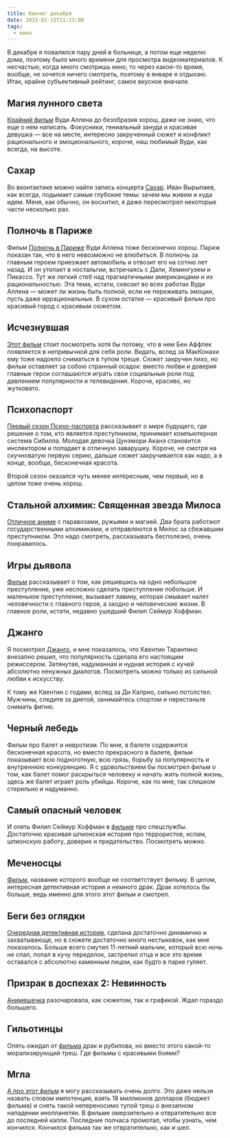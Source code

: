 ```yaml
---
title: Кинчег декабря
date: 2015-01-15T11:23:00
tags:
  - кино
---
```


В декабре я повалялся пару дней в больнице, а потом еще неделю дома, поэтому было много времени для просмотра
видеоматериалов. К несчастью, когда много смотришь кино, то через какое-то время, вообще, не хочется ничего смотреть,
поэтому в январе я отдыхаю. Итак, крайне субъективный рейтинг, самое вкусное вначале.

<!--more-->

## Магия лунного света

[Крайний фильм](http://www.kinopoisk.ru/film/759558/) Вуди Аллена до безобразия хорош, даже не знаю, что еще о нем
написать. Фокусники, гениальный зануда и красивая девушка — все на месте, интересно закрученный сюжет и конфликт
рационального и эмоционального, короче, наш любимый Вуди, как всегда, на высоте.

## Сахар

Во вконтактике можно найти запись концерта [Сахар](http://www.praktikatheatre.ru/spectacle/Details/325). Иван Вырыпаев,
как всегда, подымает самые глубокие темы: зачем мы живем и куда идем. Меня, как обычно, он восхитил, я даже пересмотрел
некоторые части несколько раз.

## Полночь в Париже

Фильм [Полночь в Париже](http://www.kinopoisk.ru/film/504465/) Вуди Аллена тоже бесконечно хорош. Париж показан так, что
в него невозможно не влюбиться. В полночь за главным героем приезжает автомобиль и отвозит его на сотню лет назад. И он
утопает в ностальгии, встречаясь с Дали, Хемингуэем и Пикассо. Тут же легкий стеб над прагматичными американцами и их
рациональностью. Эта тема, кстати, сквозит во всех работах Вуди Аллена — может ли жизнь быть полной, если не переживать
эмоции, пусть даже иррациональные. В сухом остатке — красивый фильм про красивый город с красивым сюжетом.

## Исчезнувшая

[Этот фильм](http://www.kinopoisk.ru/film/692861/) стоит посмотреть хотя бы потому, что в нем Бен Аффлек появляется в
непривычной для себя роли. Видать, вслед за МакКонахи ему тоже надоело сниматься в тупом треше. Сюжет закручен лихо, но
фильм оставляет за собою странный осадок: вместо любви и доверия главные герои соглашаются играть свои социальные роли
под давлением популярности и телевидения. Короче, красиво, но жутковато.

## Психопаспорт

[Первый сезон Психо-паспорта](http://www.kinopoisk.ru/film/707090/) рассказывает о мире будущего, где решение о том, кто
является преступником, принимает компьютерная система Сибилла. Молодая девочка Цунэмори Аканэ становится инспектором и
попадает в отличную заварушку. Короче, не смотря на скучноватую первую серию, дальше сюжет закручивается как надо, а в
конце, вообще, бесконечная красота.

Второй сезон оказался чуть менее интересным, чем первый, но в целом тоже очень хорош.

## Стальной алхимик: Священная звезда Милоса

[Отличное аниме](http://www.kinopoisk.ru/film/574944/) с паравозами, ружьями и магией. Два брата работают
государственными алхимиками, и отправляются в Милос за сбежавшим преступником. Это надо смотреть, рассказывать
бесполезно, очень понравилось.

## Игры дьявола

[Фильм](http://www.kinopoisk.ru/film/12258/) рассказывает о том, как решившись на одно небольшое преступление, уже
несложно сделать преступление побольше. И маленькое преступление, вызывает лавину, которая смывает налет человечности с
главного героя, а заодно и человеческие жизни. В главное роли, кстати, недавно ушедший Филип Сеймур Хоффман.

## Джанго

Я посмотрел [Джанго](http://www.kinopoisk.ru/film/586397/), и мне показалось, что Квентин Тарантино внезапно решил, что
популярность сделала его настоящим режиссером. Затянутая, надуманная и нудная история с кучей абсолютно ненужных
диалогов. Посмотреть можно только из сильной любви к искусству.

К тому же Квентин с годами, вслед за Ди Каприо, сильно потолстел. Мужчины, следите за диетой, занимайтесь спортом и
перестаньте снимать фигню.

## Черный лебедь

Фильм про балет и невротизм. По мне, в балете содержится бесконечная красота, но вместо прекрасного в балете, фильм
показывает всю подноготную, всю грязь, борьбу за популярность и внутреннюю конкуренцию. Я с удовольствием бы посмотрел
фильм о том, как балет помог раскрыться человеку и начать жить полной жизнь, здесь же балет играет роль убийцы. Короче,
как по мне, так слишком стерильно и надуманно.

## Самый опасный человек

И опять Филип Сеймур Хоффман в [фильме](http://www.kinopoisk.ru/film/597193/) про спецслужбы. Достаточно красивая
шпионская история про террористов, ислам, шпионскую работу, доверие и предательство. Посмотреть можно.

## Меченосцы

[Фильм](http://www.kinopoisk.ru/film/566095/), название которого вообще не соответствует фильму. В целом, интересная
детективная история и немного драк. Драк хотелось бы больше, ведь именно для этого этот фильм и смотрел.

## Беги без оглядки

[Очередная детективная история](http://www.kinopoisk.ru/film/78750/), сделана достаточно динамично и захватывающе, но в
сюжете достаточно много нестыковок, как мне показалось. Больше всего смутил 11-летний мальчик, который всю ночь не спал,
попал в кучу переделок, застрелил отца и все это время оставался с абсолютно каменным лицом, как будто в парке гуляет.

## Призрак в доспехах 2: Невинность

[Анимешечка](http://www.kinopoisk.ru/film/50255/) разочаровала, как сюжетом, так и графикой. Ждал гораздо большего.


## Гильотинцы

Опять ожидал от [фильма](http://www.kinopoisk.ru/film/584451/) драк и рубилова, но вместо этого какой-то морализирующий
треш. Где фильмы с красивыми боями?

## Мгла

[А про этот фильм](http://www.kinopoisk.ru/film/273302/) я могу рассказывать очень долго. Это даже нельзя назвать словом
импотенция, взять 18 миллионов долларов (бюджет фильма) и снять такой непереносимо тупой треш о внезапном нападении
инопланетян. В фильме омерзительно и отвратительно все до последней капли. Последние полчаса промотал, чтобы узнать, чем
кончился. Кончился фильма так же отвратительно, как и шел.

